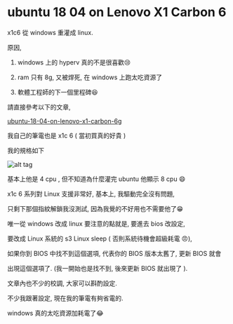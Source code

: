 # ubuntu 18 04 on Lenovo X1 Carbon 6

x1c6 從 windows 重灌成 linux.

原因,

1. windows 上的 hyperv 真的不是很喜歡:cry:

2. ram 只有 8g, 又被焊死, 在 windows 上跑太吃資源了

3. 軟體工程師的下一個里程碑:satisfied:

請直接參考以下的文章,

[ubuntu-18-04-on-lenovo-x1-carbon-6g](https://medium.com/@hkdb/ubuntu-18-04-on-lenovo-x1-carbon-6g-d99d5667d4d5)

我自己的筆電也是 x1c 6 ( 當初買真的好貴 )

我的規格如下

![alt tag](https://i.imgur.com/iMQ1pnY.png)

基本上他是 4 cpu , 但不知道為什麼灌完 ubuntu 他顯示 8 cpu :smile:

x1c 6 系列對 Linux 支援非常好, 基本上, 我驅動完全沒有問題,

只剩下那個指紋解鎖我沒測試, 因為我覺的不好用也不需要他了:grin:

唯一從 windows 改成 linux 要注意的點就是, 要進去 bios 改設定,

要改成 Linux 系統的 s3 Linux sleep ( 否則系統待機會超級耗電 :angry:),

如果你到 BIOS 中找不到這個選項, 代表你的 BIOS 版本太舊了, 更新 BIOS 就會

出現這個選項了. (我一開始也是找不到, 後來更新 BIOS 就出現了 ).

文章內也不少的校調, 大家可以斟酌設定.

不少我跟著設定, 現在我的筆電有夠省電的.

windows 真的太吃資源加耗電了:joy:

